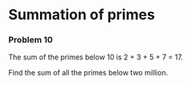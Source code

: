 # Summation of primes
### Problem 10

The sum of the primes below 10 is 2 + 3 + 5 + 7 = 17.

Find the sum of all the primes below two million.
